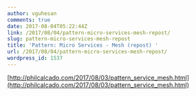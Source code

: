 ```yaml
---
author: vguhesan
comments: true
date: 2017-08-04T05:22:44Z
link: /2017/08/04/pattern-micro-services-mesh-repost/
slug: pattern-micro-services-mesh-repost
title: 'Pattern: Micro Services - Mesh (repost) '
url: /2017/08/04/pattern-micro-services-mesh-repost/
wordpress_id: 1537
---
```


[http://philcalcado.com/2017/08/03/pattern_service_mesh.html](http://philcalcado.com/2017/08/03/pattern_service_mesh.html)
